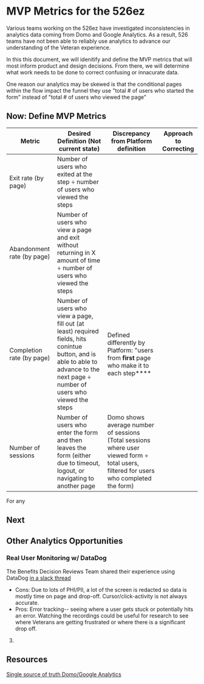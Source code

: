 # MVP Metrics for the 526ez

Various teams working on the 526ez have investigated inconsistencies in analytics data coming from Domo and Google Analytics. As a result, 526 teams have not been able to reliably use analytics to advance our understanding of the Veteran experience. 

In this this document, we will idenitify and define the MVP metrics that will most inform product and design decisions. From there, we will determine what work needs to be done to correct confusing or innacurate data.

One reason our analytics may be skewed is that the conditional pages within the flow impact the funnel they use "total # of users who started the form" instead of "total # of users who viewed the page" 

## Now: Define MVP Metrics 
|Metric| Desired Definition (Not current state)|Discrepancy from Platform definition|Approach to Correcting|
|-------------------|----------------------------|-----------------|----|
|Exit rate (by page)|Number of users who exited at the step ÷ number of users who viewed the steps|  ||| Office Hours|
|Abandonment rate (by page)| Number of users who view a page and exit without returning in X amount of time ÷ number of users who viewed the steps | 
|Completion rate (by page)| Number of users who view a page, fill out (at least) required fields, hits conintue button, and is able to able to advance to the next page ÷ number of users who viewed the steps| Defined differently by Platform: "users from **first** page who make it to each step****|
|Number of sessions| Number of users who enter the form and then leaves the form (either due to timeout, logout, or navigating to another page| Domo shows average number of sessions (Total sessions where user viewed form ÷ total users, filtered for users who completed the form)

For any

## Next 

## Other Analytics Opportunities 
### Real User Monitoring w/ DataDog 
The Benefits Decision Reviews Team shared their experience using DataDog  [in a slack thread]([url](https://app.zenhub.com/workspaces/disability-experience-63dbdb0a401c4400119d3a44/issues/gh/department-of-veterans-affairs/va.gov-team/76054#:~:text=slack%20thread%20about%20Real%20User%20Monitoring%20in%20DataDog))
- Cons: Due to lots of PHI/PII, a lot of the screen is redacted so data is mostly time on page and drop-off. Cursor/click-activity is not always accurate.
- Pros: Error tracking-- seeing where a user gets stuck or potentially hits an error. Watching the recordings could be useful for research to see where Veterans are getting frustrated or where there is a significant drop off.
  

   
3. 
## Resources

[Single source of truth Domo/Google Analytics]([url](https://docs.google.com/document/d/19Cfs8L1SmUaRUsWbOF35Y0BUsYz_c-QtlIltO6LEp3Y/edit#heading=h.t2fki7dfdv2r)https://docs.google.com/document/d/19Cfs8L1SmUaRUsWbOF35Y0BUsYz_c-QtlIltO6LEp3Y/edit#heading=h.t2fki7dfdv2r) 
